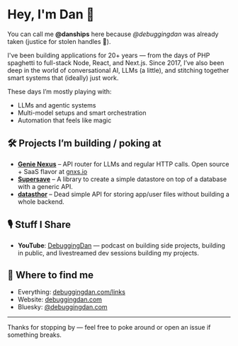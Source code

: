 # Hey, I'm Dan 👋

You can call me **@danships** here because _@debuggingdan_ was already taken (justice for stolen handles 😤).

I've been building applications for 20+ years — from the days of PHP spaghetti to full-stack Node, React, and Next.js. Since 2017, I’ve also been deep in the world of conversational AI, LLMs (a little), and stitching together smart systems that (ideally) just work.

These days I’m mostly playing with:
- LLMs and agentic systems
- Multi-model setups and smart orchestration
- Automation that feels like magic

## 🛠 Projects I’m building / poking at

- **[Genie Nexus](https://github.com/danships/genie-nexus)** – API router for LLMs and regular HTTP calls. Open source + SaaS flavor at [gnxs.io](https://gnxs.io)
- **[Supersave](https://github.com/supersavehq/supersave)** – A library to create a simple datastore on top of a database with a generic API.
- **[datasthor](https://www.datasthor.com)** – Dead simple API for storing app/user files without building a whole backend.

## 🎙 Stuff I Share

- **YouTube**: [DebuggingDan](https://www.youtube.com/@debuggingdan) — podcast on building side projects, building in public, and livestreamed dev sessions building my projects.

## 📡 Where to find me

- Everything: [debuggingdan.com/links](https://www.debuggingdan.com/links)
- Website: [debuggingdan.com](https://www.debuggingdan.com)
- Bluesky: [@debuggingdan.com](https://bsky.app/profile/debuggingdan.com)

---

Thanks for stopping by — feel free to poke around or open an issue if something breaks.
